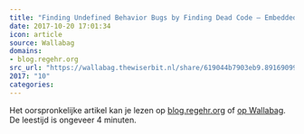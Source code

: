 ```yaml
---
title: "Finding Undefined Behavior Bugs by Finding Dead Code – Embedded in Academia"
date: 2017-10-20 17:01:34
icon: article
source: Wallabag
domains:
- blog.regehr.org
src_url: "https://wallabag.thewiserbit.nl/share/619044b7903eb9.89169099"
2017: "10"
categories:
---
```

Het oorspronkelijke artikel kan je lezen op [blog.regehr.org](https://blog.regehr.org/archives/970) of [op Wallabag](https://wallabag.thewiserbit.nl/share/619044b7903eb9.89169099). De leestijd is ongeveer 4 minuten.